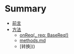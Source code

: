 # Summary

* [前言](README.md)
* [方法](methods.md)
  * [onReq\(\_ req: BaseReq!\)](methods/onreqreq-basereq.md)
  * [methods.md](new/methodsmd.md)
  * \[转换\]\(\)



